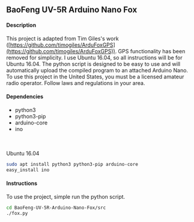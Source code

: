 ## BaoFeng UV-5R Arduino Nano Fox ##

#### Description ####
This project is adapted from Tim Giles's work ([https://github.com/timogiles/ArduFoxGPS](https://github.com/timogiles/ArduFoxGPS)). GPS functionality has been removed for simplicity. I use Ubuntu 16.04, so all instructions will be for Ubuntu 16.04. The python script is designed to be easy to use and will automatically upload the compiled program to an attached Arduino Nano. To use this project in the United States, you must be a licensed amateur radio operator. Follow laws and regulations in your area.

#### Dependencies ####
- python3
- python3-pip
- arduino-core
- ino

<br><br>
Ubuntu 16.04
```bash
sudo apt install python3 python3-pip arduino-core  
easy_install ino
```

#### Instructions ####
To use the project, simple run the python script.
```bash
cd BaoFeng-UV-5R-Arduino-Nano-Fox/src
./fox.py
```